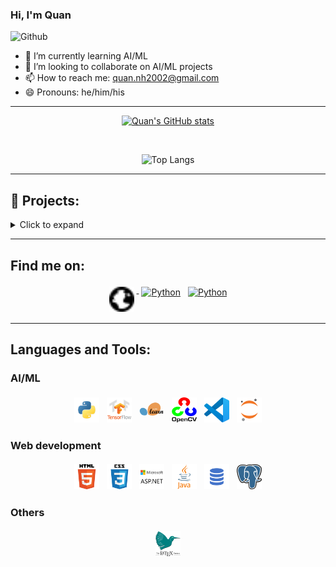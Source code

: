 ### Hi, I'm Quan

<!-- ![](https://visitor-badge.laobi.icu/badge?page_id=QuanHNguyen232.QuanHNguyen232) -->
![Github](https://img.shields.io/github/followers/QuanHNguyen232?label=Follow&style=social)

- 🌱 I’m currently learning AI/ML
- 👯 I’m looking to collaborate on AI/ML projects
- 📫 How to reach me: quan.nh2002@gmail.com
- 😄 Pronouns: he/him/his


--------
<div align="center">

[![Quan's GitHub stats](https://github-readme-stats.vercel.app/api?username=QuanHNguyen232&show_icons=true&theme=algolia)](https://github.com/anuraghazra/github-readme-stats)

<br/>

![Top Langs](https://github-readme-stats.vercel.app/api/top-langs/?username=QuanHNguyen232&theme=algolia)


</div>

--------
## 📗 Projects:
<details>
<summary>Click to expand</summary>

<!-- [**March 2021 - Present**]:
  * Build mobilie application with React Native which warns users of early forest fire.
  * [Google Play Link](https://play.google.com/store/apps/details?id=vnfis.com.vn.phscr_gla&hl=en&gl=US)
  * [Appstore Link](https://apps.apple.com/us/app/hotspot-gla/id1572979362) (will be updated in the future) -->


</details>


--------
<!-- https://github.com/iconic/open-iconic/tree/master/svg -->
## Find me on:
<p align="center">
 <a href="https://QuanHNguyen232.github.io/" target="_blank" rel="noopener noreferrer"> <img src="https://raw.githubusercontent.com/iconic/open-iconic/master/svg/globe.svg" alt="Python" height="40" style="vertical-align:top; margin:4px"> </a>
 <a href="https://www.linkedin.com/in/quan-h-nguyen/" target="_blank" rel="noopener noreferrer"> <img src="https://cdn.jsdelivr.net/npm/simple-icons@v3/icons/linkedin.svg" alt="Python" height="40" style="vertical-align:top; margin:4px"></a>
 <a href="mailto:quan.nh2002@gmail.com"> <img src="https://cdn.jsdelivr.net/npm/simple-icons@v3/icons/gmail.svg" alt="Python" height="40" style="vertical-align:top; margin:4px"></a>
</p>

--------

## Languages and Tools:
### AI/ML
<p align="center">
<img src="https://raw.githubusercontent.com/github/explore/80688e429a7d4ef2fca1e82350fe8e3517d3494d/topics/python/python.png" alt="Python" height="40" style="vertical-align:top; margin:4px;">
<img src="https://raw.githubusercontent.com/github/explore/80688e429a7d4ef2fca1e82350fe8e3517d3494d/topics/tensorflow/tensorflow.png" alt="Tensorflow" height="40" style="vertical-align:top; margin:4px;">
<img src="https://raw.githubusercontent.com/github/explore/80688e429a7d4ef2fca1e82350fe8e3517d3494d/topics/scikit-learn/scikit-learn.png" alt="Scikit Learn" height="40" style="vertical-align:top; margin:4px;">
<img src="https://raw.githubusercontent.com/github/explore/80688e429a7d4ef2fca1e82350fe8e3517d3494d/topics/opencv/opencv.png" alt="Open CV" height="40" style="vertical-align:top; margin:4px;">
<img src="https://raw.githubusercontent.com/github/explore/80688e429a7d4ef2fca1e82350fe8e3517d3494d/topics/visual-studio-code/visual-studio-code.png" alt="VS Code" height="40" style="vertical-align:top; margin:4px;">
<img src="https://raw.githubusercontent.com/github/explore/80688e429a7d4ef2fca1e82350fe8e3517d3494d/topics/jupyter-notebook/jupyter-notebook.png" alt="Jupyter Notebook" height="40" style="vertical-align:top; margin:4px;">
</p>

### Web development
<p align="center">
<img src="https://raw.githubusercontent.com/github/explore/80688e429a7d4ef2fca1e82350fe8e3517d3494d/topics/html/html.png" alt="HTML" height="40" style="vertical-align:top; margin:4px;">
<img src="https://raw.githubusercontent.com/github/explore/80688e429a7d4ef2fca1e82350fe8e3517d3494d/topics/css/css.png" alt="CSS" height="40" style="vertical-align:top; margin:4px;">
<img src="https://raw.githubusercontent.com/github/explore/80688e429a7d4ef2fca1e82350fe8e3517d3494d/topics/aspnet/aspnet.png" alt="asp dot net" height="40" style="vertical-align:top; margin:4px;">
<img src="https://raw.githubusercontent.com/github/explore/80688e429a7d4ef2fca1e82350fe8e3517d3494d/topics/java/java.png" alt="Java" height="40" style="vertical-align:top; margin:4px;">
<img src="https://raw.githubusercontent.com/github/explore/80688e429a7d4ef2fca1e82350fe8e3517d3494d/topics/sql/sql.png" alt="SQL" height="40" style="vertical-align:top; margin:4px;">
<img src="https://raw.githubusercontent.com/github/explore/80688e429a7d4ef2fca1e82350fe8e3517d3494d/topics/postgresql/postgresql.png" alt="PostgreSQL" height="40" style="vertical-align:top; margin:4px;">
</p>

### Others
<p align="center">
<img src="https://raw.githubusercontent.com/github/explore/80688e429a7d4ef2fca1e82350fe8e3517d3494d/topics/latex/latex.png" alt="LaTex" height="40" style="vertical-align:top; margin:4px;">
</p>

<!-- Sources:
https://dev.to/charalambosioannou/create-a-dynamic-github-profile-readme-il5
https://github.com/anuraghazra/github-readme-stats -->

<!-- **QuanHNguyen232/QuanHNguyen232** is a ✨ _special_ ✨ repository because its `README.md` (this file) appears on your GitHub profile.
Here are some ideas to get you started:
- 🔭 I’m currently working on ...
- 🤔 I’m looking for help with ...
- 💬 Ask me about ...
- ⚡ Fun fact: ... -->
